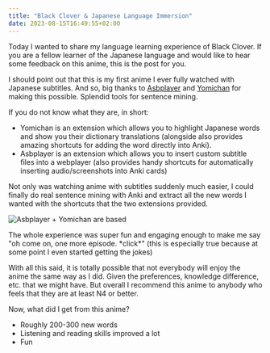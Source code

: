 ```yaml
---
title: "Black Clover & Japanese Language Immersion"
date: 2023-08-15T16:49:55+02:00
---
```


Today I wanted to share my language learning experience of Black Clover. If
you are a fellow learner of the Japanese language and would like to hear some
feedback on this anime, this is the post for you.

I should point out that this is my first anime I ever fully watched with
Japanese subtitles. And so, big thanks to
[Asbplayer](https://github.com/killergerbah/asbplayer) and
[Yomichan](https://foosoft.net/projects/yomichan/) for making this possible.
Splendid tools for sentence mining. 

If you do not know what they are, in short:
 - Yomichan is an extension which allows you to highlight Japanese words and
   show you their dictionary translations (alongside also provides amazing
   shortcuts for adding the word directly into Anki). 
 - Asbplayer is an extension which allows you to insert custom subtitle files
   into a webplayer (also provides handy shortcuts for automatically inserting
   audio/screenshots into Anki cards)

Not only was watching anime with subtitles suddenly much easier, I could
finally do real sentence mining with Anki and extract all the new words I
wanted with the shortcuts that the two extensions provided.

![Asbplayer + Yomichan are based](/images/asbplayer_yomi.png)

The whole experience was super fun and engaging enough to make me say "oh come
on, one more episode. \*click\*" (this is especially true because at some point
I even started getting the jokes) 

With all this said, it is totally possible that not everybody will enjoy the
anime the same way as I did. Given the preferences, knowledge difference, etc.
that we might have. But overall I recommend this anime to anybody who feels
that they are at least N4 or better. 

Now, what did I get from this anime?
 - Roughly 200-300 new words
 - Listening and reading skills improved a lot
 - Fun
